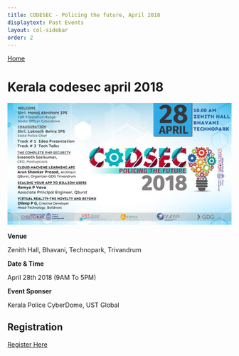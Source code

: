 ```yaml
---
title: CODESEC - Policing the future, April 2018
displaytext: Past Events
layout: col-sidebar
order: 2
---
```


[Home](../index.html)

# Kerala codesec april 2018 

<img src="/assets/images/april2018.jpg" alt="CODESEC" width="auto">

**Venue**

   Zenith Hall, Bhavani, Technopark, Trivandrum

**Date & Time**

   April 28th 2018 (9AM To 5PM)

**Event Sponser**

   Kerala Police CyberDome, UST Global

## Registration    

[Register Here](https://www.eventbrite.com/e/codsec-2018-policing-the-future-tickets-44869486843)    